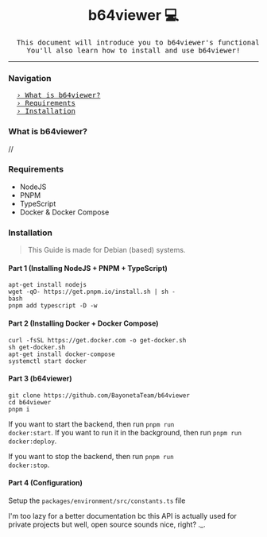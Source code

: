 <h1 align="center">
  b64viewer 💻
</h1>
<pre align="center">
  This document will introduce you to b64viewer's functionalities and use case.<br>You'll also learn how to install and use b64viewer!</pre>
<hr>
<h3>Navigation</h3>
<pre>
  <a href="#what-is-b64viewer">› What is b64viewer?</a>
  <a href="#requirements">› Requirements</a>
  <a href="#installation">› Installation</a>
</pre>

<h3 id="what-is-b64viewer">What is b64viewer?</h3>
//

<h3 id="requirements">Requirements</h3>
<ul>
  <li>NodeJS</li>
  <li>PNPM</li>
  <li>TypeScript</li>
  <li>Docker & Docker Compose</li>
</ul>

<h3 id="installation">Installation</h3>
<blockquote>
  This Guide is made for Debian (based) systems.
</blockquote>
<h4>Part 1 (Installing NodeJS + PNPM + TypeScript)</h4>
<pre><code>apt-get install nodejs
wget -qO- https://get.pnpm.io/install.sh | sh -
bash
pnpm add typescript -D -w
</code></pre>
<h4>Part 2 (Installing Docker + Docker Compose)</h4>
<pre><code>curl -fsSL https://get.docker.com -o get-docker.sh
sh get-docker.sh
apt-get install docker-compose
systemctl start docker
</pre></code>
<h4>Part 3 (b64viewer)</h4>
<pre><code>git clone https://github.com/BayonetaTeam/b64viewer
cd b64viewer
pnpm i
</pre></code>


If you want to start the backend, then run <code>pnpm run docker:start</code>. If you want to run it in the background, then run <code>pnpm run docker:deploy</code>.

If you want to stop the backend, then run <code>pnpm run docker:stop</code>.

<h4>Part 4 (Configuration)</h4>
Setup the <code>packages/environment/src/constants.ts</code> file

I'm too lazy for a better documentation bc this API is actually used for private projects but well, open source sounds nice, right? ._.